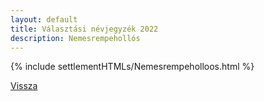 ```yaml
---
layout: default
title: Választási névjegyzék 2022
description: Nemesrempehollós
---
```


{% include settlementHTMLs/Nemesrempeholloos.html %}

[Vissza](./)